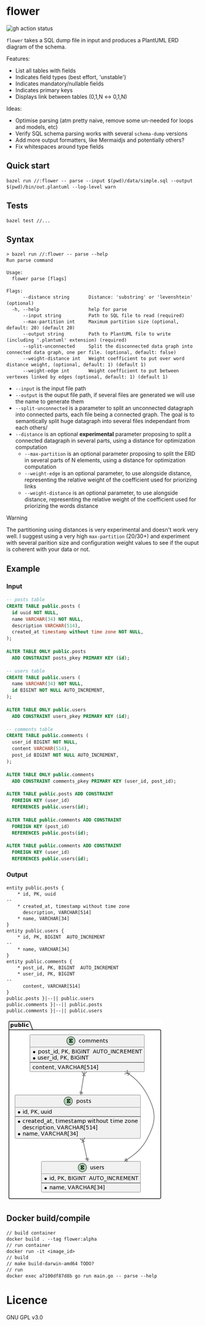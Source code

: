 # flower

![gh action status](https://github.com/epsxy/flower/actions/workflows/main.yml/badge.svg)

`flower` takes a SQL dump file in input and produces a PlantUML ERD diagram of the schema.

Features:
- List all tables with fields
- Indicates field types (best effort, 'unstable')
- Indicates mandatory/nullable fields
- Indicates primary keys
- Displays link between tables (0,1,N ↔ 0,1,N)

Ideas:
- Optimise parsing (atm pretty naive, remove some un-needed for loops and models, etc)
- Verify SQL schema parsing works with several `schema-dump` versions
- Add more output formatters, like Mermaidjs and potentially others?
- Fix whitespaces around type fields

## Quick start

```
bazel run //:flower -- parse --input $(pwd)/data/simple.sql --output $(pwd)/bin/out.plantuml --log-level warn
```

## Tests

```
bazel test //...
```

## Syntax

```
> bazel run //:flower -- parse --help
Run parse command

Usage:
  flower parse [flags]

Flags:
      --distance string       Distance: 'substring' or 'levenshtein' (optional)
  -h, --help                  help for parse
      --input string          Path to SQL file to read (required)
      --max-partition int     Maximum partition size (optional, default: 20) (default 20)
      --output string         Path to PlantUML file to write (including '.plantuml' extension) (required)
      --split-unconnected     Split the disconnected data graph into connected data graph, one per file. (optional, default: false)
      --weight-distance int   Weight coefficient to put over word distance weight, (optional, default: 1) (default 1)
      --weight-edge int       Weight coefficient to put between vertexes linked by edges (optional, default: 1) (default 1)
```

- `--input` is the input file path
- `--output` is the ouput file path, if several files are generated we will use the name to generate them
- `--split-unconnected` is a parameter to split an unconnected datagraph into connected parts, each file being a connected graph. The goal is to semantically split huge datagraph into several files independant from each others/
- `--distance` is an optional **experimental** parameter proposing to split a connected datagraph in several parts, using a distance for optimization computation
  - `--max-partition` is an optional parameter proposing to split the ERD in several parts of N elements, using a distance for optimization computation
  - `--weight-edge` is an optional parameter, to use alongside distance, representing the relative weight of the coefficient used for priorizing links
  - `--weight-distance` is an optional parameter, to use alongside distance, representing the relative weight of the coefficient used for priorizing the words distance
  
> [!WARNING]  
> The partitioning using distances is very experimental and doesn't work very well. I suggest using a very high `max-partition` (20/30+) and experiment with several parition size and configuration weight values to see if the ouput is coherent with your data or not.

## Example

### Input

```sql
-- posts table
CREATE TABLE public.posts (
  id uuid NOT NULL,
  name VARCHAR(34) NOT NULL,
  description VARCHAR(514),
  created_at timestamp without time zone NOT NULL,
);

ALTER TABLE ONLY public.posts
  ADD CONSTRAINT posts_pkey PRIMARY KEY (id);

-- users table
CREATE TABLE public.users (
  name VARCHAR(34) NOT NULL,
  id BIGINT NOT NULL AUTO_INCREMENT,
);

ALTER TABLE ONLY public.users
  ADD CONSTRAINT users_pkey PRIMARY KEY (id);

-- comments table
CREATE TABLE public.comments (
  user_id BIGINT NOT NULL,
  content VARCHAR(514),
  post_id BIGINT NOT NULL AUTO_INCREMENT,
);

ALTER TABLE ONLY public.comments
  ADD CONSTRAINT comments_pkey PRIMARY KEY (user_id, post_id);

ALTER TABLE public.posts ADD CONSTRAINT
  FOREIGN KEY (user_id)
  REFERENCES public.users(id);

ALTER TABLE public.comments ADD CONSTRAINT
  FOREIGN KEY (post_id)
  REFERENCES public.posts(id);

ALTER TABLE public.comments ADD CONSTRAINT
  FOREIGN KEY (user_id)
  REFERENCES public.users(id);
```

### Output

```plantuml
entity public.posts {
	* id, PK, uuid 
--
	* created_at, timestamp without time zone 
	  description, VARCHAR[514]
	* name, VARCHAR[34]
}
entity public.users {
	* id, PK, BIGINT  AUTO_INCREMENT
--
	* name, VARCHAR[34]
}
entity public.comments {
	* post_id, PK, BIGINT  AUTO_INCREMENT
	* user_id, PK, BIGINT 
--
	  content, VARCHAR[514]
}
public.posts }|--|| public.users
public.comments }|--|| public.posts
public.comments }|--|| public.users
```
![Example output](bin/example.png)

## Docker build/compile

```
// build container
docker build . --tag flower:alpha
// run container
docker run -it <image_id>
// build
// make build-darwin-amd64 TODO?
// run
docker exec a7100df87d8b go run main.go -- parse --help
```

# Licence

GNU GPL v3.0